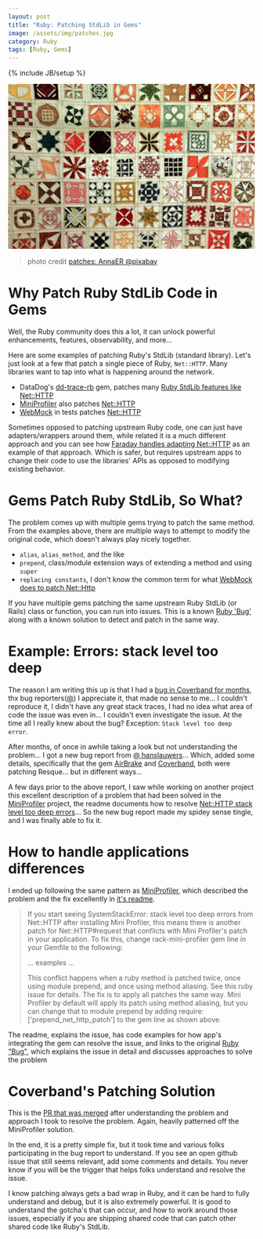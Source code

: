 ```yaml
---
layout: post
title: "Ruby: Patching StdLib in Gems"
image: /assets/img/patches.jpg
category: Ruby
tags: [Ruby, Gems]
---
```


{% include JB/setup %}

![Bugs](/assets/img/patches.jpg)

> photo credit [patches: AnnaER @pixabay](https://pixabay.com/photos/hand-labor-sew-patchwork-187951/)

# Why Patch Ruby StdLib Code in Gems

Well, the Ruby community does this a lot, it can unlock powerful enhancements, features, observability, and more... 

Here are some examples of patching Ruby's StdLib (standard library). Let's just look at a few that patch a single piece of Ruby, `Net::HTTP`. Many libraries want to tap into what is happening around the network.

* DataDog's [dd-trace-rb](https://github.com/DataDog/dd-trace-rb) gem, patches many [Ruby StdLib features like Net::HTTP](https://github.com/DataDog/dd-trace-rb/blob/master/lib/ddtrace/contrib/http/instrumentation.rb#L16)
* [MiniProfiler](https://github.com/MiniProfiler/rack-mini-profiler) also patches [Net::HTTP](https://github.com/MiniProfiler/rack-mini-profiler#nethttp-stack-level-too-deep-errors)
* [WebMock](https://github.com/bblimke/webmock) in tests patches [Net::HTTP](https://github.com/bblimke/webmock/blob/master/lib/webmock/http_lib_adapters/net_http.rb#L16)

Sometimes opposed to patching upstream Ruby code, one can just have adapters/wrappers around them, while related it is a much different approach and you can see how [Faraday handles adapting Net::HTTP](https://github.com/lostisland/faraday/blob/master/lib/faraday/adapter/net_http.rb) as an example of that approach. Which is safer, but requires upstream apps to change their code to use the libraries' APIs as opposed to modifying existing behavior.

# Gems Patch Ruby StdLib, So What?

The problem comes up with multiple gems trying to patch the same method. From the examples above, there are multiple ways to attempt to modify the original code, which doesn't always play nicely together.

* `alias`, `alias_method`, and the like
* `prepend`, class/module extension ways of extending a method and using `super`
* `replacing constants`, I don't know the common term for what [WebMock does to patch Net::Http](https://github.com/bblimke/webmock/blob/master/lib/webmock/http_lib_adapters/net_http.rb#L16)

If you have multiple gems patching the same upstream Ruby StdLib (or Rails) class or function, you can run into issues. This is a known [Ruby 'Bug'](https://bugs.ruby-lang.org/issues/11120) along with a known solution to detect and patch in the same way.

# Example: Errors: stack level too deep

The reason I am writing this up is that I had a [bug in Coverband for months](https://github.com/danmayer/coverband/issues/367), thx bug reporters([@](https://github.com/kejordan)) I appreciate it, that made no sense to me... I couldn't reproduce it, I didn't have any great stack traces, I had no idea what area of code the issue was even in... I couldn't even investigate the issue. At the time all I really knew about the bug? Exception: `Stack level too deep error`.

After months, of once in awhile taking a look but not understanding the problem... I got a new bug report from [@ hanslauwers](https://github.com/hanslauwers)... Which, added some details, specifically that the gem [AirBrake](https://github.com/airbrake) and [Coverband](https://github.com/danmayer/coverband), both were patching Resque... but in different ways...

A few days prior to the above report, I saw while working on another project this excellent description of a problem that had been solved in the [MiniProfiler](https://github.com/MiniProfiler/rack-mini-profiler) project, the readme documents how to resolve [Net::HTTP stack level too deep errors](https://github.com/MiniProfiler/rack-mini-profiler#nethttp-stack-level-too-deep-errors)... So the new bug report made my spidey sense tingle, and I was finally able to fix it.

# How to handle applications differences

I ended up following the same pattern as [MiniProfiler](https://github.com/MiniProfiler/rack-mini-profiler), which described the problem and the fix excellently in [it's readme](https://github.com/MiniProfiler/rack-mini-profiler#nethttp-stack-level-too-deep-errors).

> If you start seeing SystemStackError: stack level too deep errors from Net::HTTP after installing Mini Profiler, this means there is another patch for Net::HTTP#request that conflicts with Mini Profiler's patch in your application. To fix this, change rack-mini-profiler gem line in your Gemfile to the following: 
> 
> ... examples ...
> 
> This conflict happens when a ruby method is patched twice, once using module prepend, and once using method aliasing. See this ruby issue for details. The fix is to apply all patches the same way. Mini Profiler by default will apply its patch using method aliasing, but you can change that to module prepend by adding require: ['prepend_net_http_patch'] to the gem line as shown above.

The readme, explains the issue, has code examples for how app's integrating the gem can resolve the issue, and links to the original [Ruby "Bug"](https://bugs.ruby-lang.org/issues/11120), which explains the issue in detail and discusses approaches to solve the problem

# Coverband's Patching Solution

This is the [PR that was merged](https://github.com/danmayer/coverband/pull/383) after understanding the problem and approach I took to resolve the problem. Again, heavily patterned off the MiniProfiler solution.

In the end, it is a pretty simple fix, but it took time and various folks participating in the bug report to understand. If you see an open github issue that still seems relevant, add some comments and details. You never know if you will be the trigger that helps folks understand and resolve the issue.

I know patching always gets a bad wrap in Ruby, and it can be hard to fully understand and debug, but it is also extremely powerful. It is good to understand the gotcha's that can occur, and how to work around those issues, especially if you are shipping shared code that can patch other shared code like Ruby's StdLib.
 
